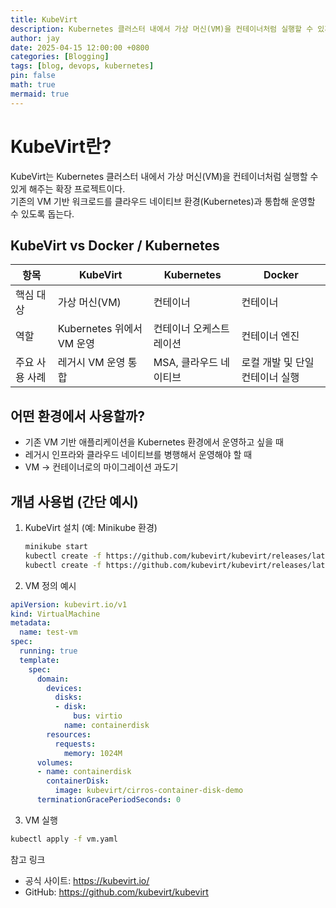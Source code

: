```yaml
---
title: KubeVirt
description: Kubernetes 클러스터 내에서 가상 머신(VM)을 컨테이너처럼 실행할 수 있게 해주는 확장 프로젝트
author: jay
date: 2025-04-15 12:00:00 +0800
categories: [Blogging]
tags: [blog, devops, kubernetes]
pin: false
math: true
mermaid: true
---
```


# KubeVirt란?

KubeVirt는 Kubernetes 클러스터 내에서 가상 머신(VM)을 컨테이너처럼 실행할 수 있게 해주는 확장 프로젝트이다.  
기존의 VM 기반 워크로드를 클라우드 네이티브 환경(Kubernetes)과 통합해 운영할 수 있도록 돕는다.

## KubeVirt vs Docker / Kubernetes

| 항목 | KubeVirt | Kubernetes | Docker |
|------|----------|------------|--------|
| 핵심 대상 | 가상 머신(VM) | 컨테이너 | 컨테이너 |
| 역할 | Kubernetes 위에서 VM 운영 | 컨테이너 오케스트레이션 | 컨테이너 엔진 |
| 주요 사용 사례 | 레거시 VM 운영 통합 | MSA, 클라우드 네이티브 | 로컬 개발 및 단일 컨테이너 실행 |

## 어떤 환경에서 사용할까?

- 기존 VM 기반 애플리케이션을 Kubernetes 환경에서 운영하고 싶을 때
- 레거시 인프라와 클라우드 네이티브를 병행해서 운영해야 할 때
- VM → 컨테이너로의 마이그레이션 과도기

## 개념 사용법 (간단 예시)

1. KubeVirt 설치 (예: Minikube 환경)
   ```bash
   minikube start
   kubectl create -f https://github.com/kubevirt/kubevirt/releases/latest/download/kubevirt-operator.yaml
   kubectl create -f https://github.com/kubevirt/kubevirt/releases/latest/download/kubevirt-cr.yaml
   ```
2.	VM 정의 예시
```yaml
apiVersion: kubevirt.io/v1
kind: VirtualMachine
metadata:
  name: test-vm
spec:
  running: true
  template:
    spec:
      domain:
        devices:
          disks:
          - disk:
              bus: virtio
            name: containerdisk
        resources:
          requests:
            memory: 1024M
      volumes:
      - name: containerdisk
        containerDisk:
          image: kubevirt/cirros-container-disk-demo
      terminationGracePeriodSeconds: 0
```
3. VM 실행
```bash
kubectl apply -f vm.yaml
``` 

참고 링크
- 공식 사이트: https://kubevirt.io/
- GitHub: https://github.com/kubevirt/kubevirt